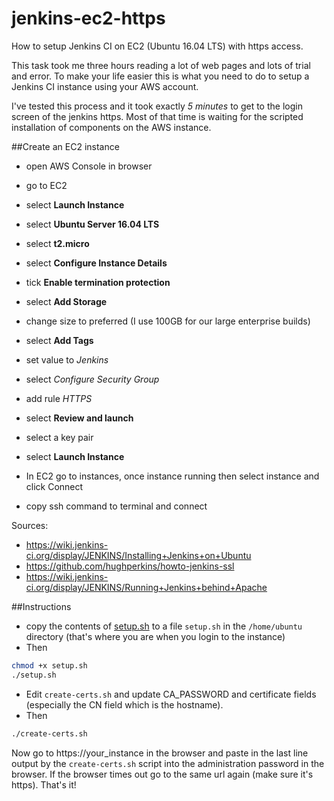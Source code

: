 # jenkins-ec2-https
How to setup Jenkins CI on EC2 (Ubuntu 16.04 LTS) with https access.

This task took me three hours reading a lot of web pages and lots of trial and error. To make your life easier this is what you need to do to setup a Jenkins CI instance using your AWS account.

I've tested this process and it took exactly *5 minutes* to get to the login screen of the jenkins https. Most of that time is waiting for the scripted installation of components on the AWS instance.

##Create an EC2 instance
* open AWS Console in browser
* go to EC2
* select **Launch Instance**
* select **Ubuntu Server 16.04 LTS**
* select **t2.micro**
* select **Configure Instance Details**
* tick **Enable termination protection**
* select **Add Storage**
* change size to preferred (I use 100GB for our large enterprise builds)
* select **Add Tags**
* set value to *Jenkins*
* select *Configure Security Group*
* add rule *HTTPS*
* select **Review and launch**
* select a key pair
* select **Launch Instance**

* In EC2 go to instances, once instance running then select instance and click Connect
* copy ssh command to terminal and connect

Sources:
* https://wiki.jenkins-ci.org/display/JENKINS/Installing+Jenkins+on+Ubuntu
* https://github.com/hughperkins/howto-jenkins-ssl
* https://wiki.jenkins-ci.org/display/JENKINS/Running+Jenkins+behind+Apache

##Instructions
* copy the contents of [setup.sh](setup.sh) to a file `setup.sh` in the `/home/ubuntu` directory (that's where you are when you login to the instance)
* Then 
```bash
chmod +x setup.sh
./setup.sh
```
* Edit `create-certs.sh` and update CA_PASSWORD and certificate fields (especially the CN field which is the hostname).
* Then
```bash
./create-certs.sh
```
Now go to https://your_instance in the browser and paste in the last line output by the `create-certs.sh` script into the administration password in the browser. If the browser times out go to the same url again (make sure it's https). That's it!
